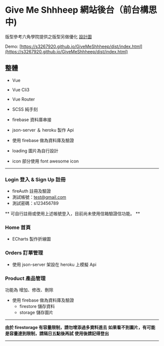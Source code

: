 # Give Me Shhheep 網站後台（前台構思中)

版型參考六角學院提供之版型另做優化 [設計圖](https://hexschool.github.io/THE_F2E_Design/week3-admin%20order/?fbclid=IwAR3BZhORXJR4Bzb86_JY0ouU_wp9U7d78UGMA6sEDkQblK5zTZxm-gI2fJY)

Demo: [https://s3267920.github.io/GiveMeShhheep/dist/index.html](https://s3267920.github.io/GiveMeShhheep/dist/index.html)

## 整體

- Vue

- Vue Cli3

- Vue Router

- SCSS 純手刻

- firebase 資料庫串接

- json-server ＆ heroku 製作 Api

- 使用 firebase 做為資料庫及驗證

- loading 圖片為自行設計

- icon 部分使用 font awesome icon

---

### Login 登入 & Sign Up 註冊

- fireAuth 註冊及驗證
- 測試帳號：test@gmail.com
- 測試密碼：s123456789

** 可自行註冊或使用上述帳號登入，目前尚未使用信箱驗證信功能。
**

### Home 首頁

- ECharts 製作折線圖

### Orders 訂單管理

- 使用 json-server 架設在 heroku 上模擬 Api

### Product 產品管理

功能為 增加、修改、刪除

- 使用 firebase 做為資料庫及驗證
  - firestore 儲存資料
  - storage 儲存圖片

---

**由於 firestorage 有容量限制，請勿增添過多資料進去**
**如果看不到圖片，有可能是容量達到限制，請隔日五點後再試**
**使用後請記得登出**

---
